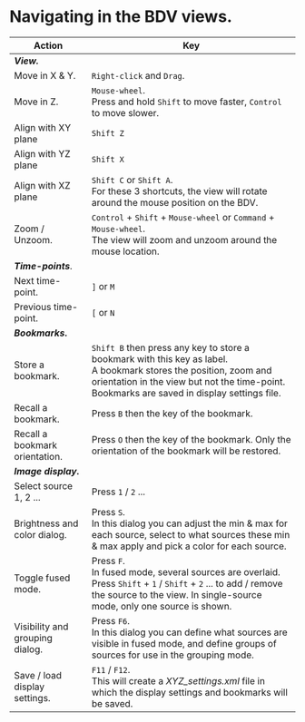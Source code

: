 # Navigating in the BDV views. 

| **Action**                      | **Key**  |
|---------------------------------|---------------|
| **_View._**                        ||
| Move in X & Y.                  | `Right-click` and `Drag`.    |
| Move in Z.                      | `Mouse-wheel`. <br>Press and hold `Shift` to move faster, `Control` to move slower. |
| Align with XY plane | `Shift Z` |
| Align with YZ plane | `Shift X` |
| Align with XZ plane | `Shift C` or `Shift A`. <br>For these 3 shortcuts, the view will rotate around the mouse position on the BDV. |
| Zoom / Unzoom.                  | `Control` + `Shift` + `Mouse-wheel` or `Command` + `Mouse-wheel`. <br>The view will zoom and unzoom around the mouse location. |
| **_Time-points_**.              |                    |
| Next time-point.                | `]` or `M`         |
| Previous time-point.            | `[` or `N`         |
| **_Bookmarks_.**                |                    |
| Store a bookmark.               | `Shift B` then press any key to store a bookmark with this key as label. <br>A bookmark stores the position, zoom and orientation in the view but not the time-point. Bookmarks are saved in display settings file. |
| Recall a bookmark.              | Press `B` then the key of the bookmark. |
| Recall a bookmark orientation.  | Press `O` then the key of the bookmark. Only the orientation of the bookmark will be restored. |
| **_Image display_.**            |                         |
| Select source 1, 2 ...          | Press `1` / `2` ...     |
| Brightness and color dialog.    | Press `S`. <br />In this dialog you can adjust the min & max for each source, select to what sources these min & max apply and pick a color for each source. |
| Toggle fused mode.              | Press `F`. <br /> In fused mode, several sources are overlaid. Press `Shift` + `1` / `Shift` + `2` ... to add / remove the source to the view. In single-source mode, only one source is shown.          |
| Visibility and grouping dialog. | Press `F6`.<br /> In this dialog you can define what sources are visible in fused mode, and define groups of sources for use in the grouping mode.         |
| Save / load display settings.   | `F11` / `F12`. <br />This will create a _XYZ_settings.xml_ file in which the display settings and bookmarks will be saved.                                               |
